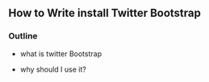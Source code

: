 ## How to Write install Twitter Bootstrap

### Outline

* what is twitter Bootstrap

* why should I use it?
